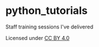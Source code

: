 # python_tutorials
Staff training sessions I've delivered

Licensed under [CC BY 4.0](https://creativecommons.org/licenses/by/4.0/deed.en)
